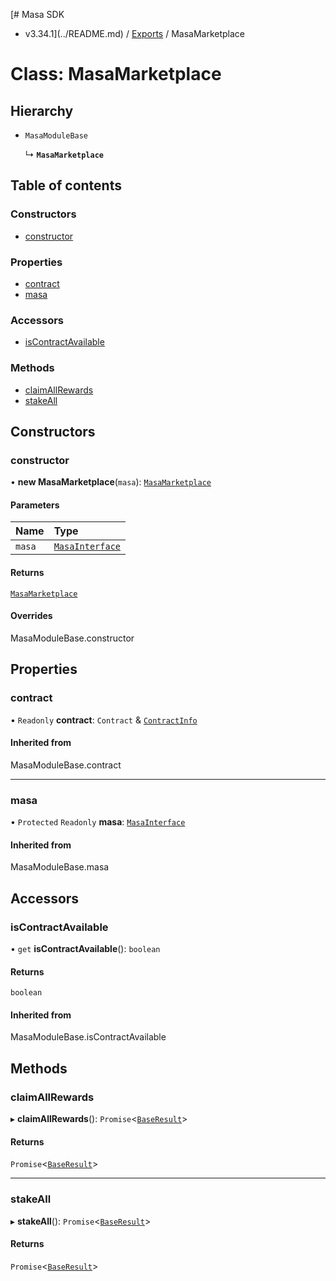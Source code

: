 [# Masa SDK
 - v3.34.1](../README.md) / [Exports](../modules.md) / MasaMarketplace

# Class: MasaMarketplace

## Hierarchy

- `MasaModuleBase`

  ↳ **`MasaMarketplace`**

## Table of contents

### Constructors

- [constructor](MasaMarketplace.md#constructor)

### Properties

- [contract](MasaMarketplace.md#contract)
- [masa](MasaMarketplace.md#masa)

### Accessors

- [isContractAvailable](MasaMarketplace.md#iscontractavailable)

### Methods

- [claimAllRewards](MasaMarketplace.md#claimallrewards)
- [stakeAll](MasaMarketplace.md#stakeall)

## Constructors

### constructor

• **new MasaMarketplace**(`masa`): [`MasaMarketplace`](MasaMarketplace.md)

#### Parameters

| Name | Type |
| :------ | :------ |
| `masa` | [`MasaInterface`](../interfaces/MasaInterface.md) |

#### Returns

[`MasaMarketplace`](MasaMarketplace.md)

#### Overrides

MasaModuleBase.constructor

## Properties

### contract

• `Readonly` **contract**: `Contract` & [`ContractInfo`](../interfaces/ContractInfo.md)

#### Inherited from

MasaModuleBase.contract

___

### masa

• `Protected` `Readonly` **masa**: [`MasaInterface`](../interfaces/MasaInterface.md)

#### Inherited from

MasaModuleBase.masa

## Accessors

### isContractAvailable

• `get` **isContractAvailable**(): `boolean`

#### Returns

`boolean`

#### Inherited from

MasaModuleBase.isContractAvailable

## Methods

### claimAllRewards

▸ **claimAllRewards**(): `Promise`\<[`BaseResult`](../interfaces/BaseResult.md)\>

#### Returns

`Promise`\<[`BaseResult`](../interfaces/BaseResult.md)\>

___

### stakeAll

▸ **stakeAll**(): `Promise`\<[`BaseResult`](../interfaces/BaseResult.md)\>

#### Returns

`Promise`\<[`BaseResult`](../interfaces/BaseResult.md)\>
